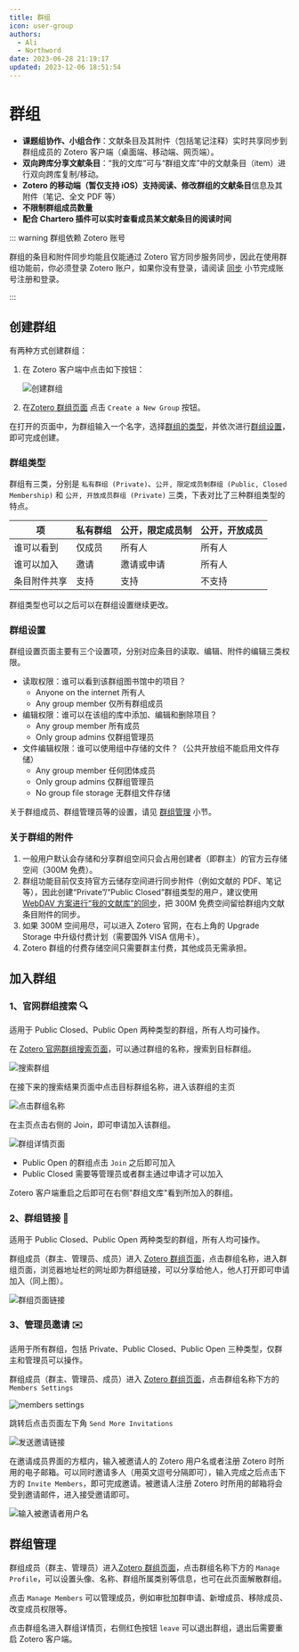 ```yaml
---
title: 群组
icon: user-group
authors:
  - Ali
  - Northword
date: 2023-06-28 21:19:17
updated: 2023-12-06 18:51:54
---
```


# 群组

<Badge text="高级" />

- **课题组协作、小组合作**：文献条目及其附件（包括笔记注释）实时共享同步到群组成员的 Zotero 客户端（桌面端、移动端、网页端）。
- **双向跨库分享文献条目**：“我的文库”可与“群组文库”中的文献条目（item）进行双向跨库复制/移动。
- **Zotero 的移动端（暂仅支持 iOS）支持阅读、修改群组的文献条目**信息及其附件（笔记、全文 PDF 等）
- **不限制群组成员数量**
- **配合 Chartero 插件可以实时查看成员某文献条目的阅读时间**

::: warning 群组依赖 Zotero 账号

群组的条目和附件同步均能且仅能通过 Zotero 官方同步服务同步，因此在使用群组功能前，你必须登录 Zotero 账户，如果你没有登录，请阅读 [同步](./sync.md#数据的同步) 小节完成账号注册和登录。

:::

## 创建群组

有两种方式创建群组：

1. 在 Zotero 客户端中点击如下按钮：

   ![创建群组](../assets/images/zotero-group-new-group.png)

2. 在[Zotero 群组页面](https://www.zotero.org/groups) 点击 `Create a New Group` 按钮。

在打开的页面中，为群组输入一个名字，选择[群组的类型](#群组类型)，并依次进行[群组设置](#群组设置)，即可完成创建。

### 群组类型

群组有三类，分别是 `私有群组 (Private)`、`公开, 限定成员制群组 (Public, Closed Membership)` 和 `公开, 开放成员群组 (Private)` 三类，下表对比了三种群组类型的特点。

| 项           | 私有群组 | 公开，限定成员制 | 公开，开放成员 |
| ------------ | -------- | ---------------- | -------------- |
| 谁可以看到   | 仅成员   | 所有人           | 所有人         |
| 谁可以加入   | 邀请     | 邀请或申请       | 所有人         |
| 条目附件共享 | 支持     | 支持             | 不支持         |

群组类型也可以之后可以在群组设置继续更改。

### 群组设置

群组设置页面主要有三个设置项，分别对应条目的读取、编辑、附件的编辑三类权限。

- 读取权限：谁可以看到该群组图书馆中的项目？
  - Anyone on the internet 所有人
  - Any group member 仅所有群组成员
- 编辑权限：谁可以在该组的库中添加、编辑和删除项目？
  - Any group member 所有成员
  - Only group admins 仅群组管理员
- 文件编辑权限：谁可以使用组中存储的文件？（公共开放组不能启用文件存储）
  - Any group member 任何团体成员
  - Only group admins 仅群组管理员
  - No group file storage 无群组文件存储

关于群组成员、群组管理员等的设置，请见 [群组管理](#群组管理) 小节。

### 关于群组的附件

1. 一般用户默认会存储和分享群组空间只会占用创建者（即群主）的官方云存储空间（300M 免费）。
2. 群组功能目前仅支持官方云储存空间进行同步附件（例如文献的 PDF、笔记等），因此创建“Private”/“Public Closed”群组类型的用户，建议使用 [WebDAV 方案进行“我的文献库”的同步](./sync.md#通过-webdav-同步附件)，把 300M 免费空间留给群组内文献条目附件的同步。
3. 如果 300M 空间用尽，可以进入 Zotero 官网，在右上角的 Upgrade Storage 中升级付费计划（需要国外 VISA 信用卡）。
4. Zotero 群组的付费存储空间只需要群主付费，其他成员无需承担。

## 加入群组

### 1、官网群组搜索 🔍

适用于 Public Closed、Public Open 两种类型的群组，所有人均可操作。

在 [Zotero 官网群组搜索页面](https://www.zotero.org/search/type/group)，可以通过群组的名称，搜索到目标群组。

![搜索群组](../assets/images/group-10.png)

在接下来的搜索结果页面中点击目标群组名称，进入该群组的主页

![点击群组名称](../assets/images/group-11.png)

在主页点击右侧的 Join，即可申请加入该群组。

![群组详情页面](../assets/images/group-12.png)

- Public Open 的群组点击 `Join` 之后即可加入
- Public Closed 需要等管理员或者群主通过申请才可以加入

Zotero 客户端重启之后即可在右侧"群组文库"看到所加入的群组。

### 2、群组链接 🔗

适用于 Public Closed、Public Open 两种类型的群组，所有人均可操作。

群组成员（群主、管理员、成员）进入 [Zotero 群组页面](https://www.zotero.org/groups/)，点击群组名称，进入群组页面，浏览器地址栏的网址即为群组链接，可以分享给他人，他人打开即可申请加入（同上图）。

![群组页面链接](../assets/images/group-13.png)

### 3、管理员邀请 ✉️

适用于所有群组，包括 Private、Public Closed、Public Open 三种类型，仅群主和管理员可以操作。

群组成员（群主、管理员、成员）进入 [Zotero 群组页面](https://www.zotero.org/groups/)，点击群组名称下方的 `Members Settings`

![members settings](../assets/images/group-14.png)

跳转后点击页面左下角 `Send More Invitations`

![发送邀请链接](../assets/images/group-15.png)

在邀请成员界面的方框内，输入被邀请人的 Zotero 用户名或者注册 Zotero 时所用的电子邮箱。可以同时邀请多人（用英文逗号分隔即可），输入完成之后点击下方的 `Invite Members`，即可完成邀请。被邀请人注册 Zotero 时所用的邮箱将会受到邀请邮件，进入接受邀请即可。

![输入被邀请者用户名](../assets/images/group-16.png)

## 群组管理

群组成员（群主、管理员）进入[Zotero 群组页面](https://www.zotero.org/groups/)，点击群组名称下方的 `Manage Profile`，可以设置头像、名称、群组所属类别等信息，也可在此页面解散群组。

点击 `Manage Members` 可以管理成员，例如审批加群申请、新增成员、移除成员、改变成员权限等。

点击群组名进入群组详情页，右侧红色按钮 `leave` 可以退出群组，退出后需要重启 Zotero 客户端。
